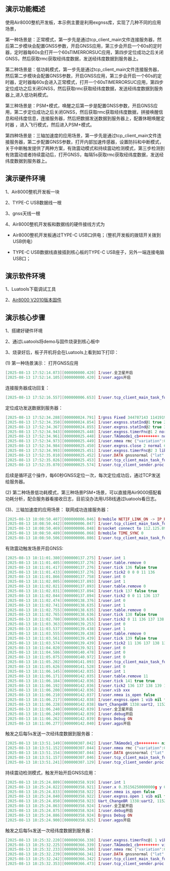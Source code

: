 
## 演示功能概述

使用Air8000整机开发板，本示例主要是利用exgnss库，实现了几种不同的应用场景，

第一种场景是：正常模式，第一步先是通过tcp_client_main文件连接服务器，然后第二步模块会配置GNSS参数，开启GNSS应用，第三步会开启一个60s的定时器，定时器每60s会打开一个60sTIMERRORSUC应用，第四步定位成功之后关闭GNSS，然后获取rmc获取经纬度数据，发送经纬度数据到服务器上。

第二种场景是：低功耗模式，第一步先是通过tcp_client_main文件连接服务器，然后第二步模块会配置GNSS参数，开启GNSS应用，第三步会开启一个60s的定时器，定时器每60s会进入正常模式，打开一个60sTIMERRORSUC应用，第四步定位成功之后关闭GNSS，然后获取rmc获取经纬度数据，发送经纬度数据到服务器上,进入低功耗模式。

第三种场景是：PSM+模式，唤醒之后第一步是配置GNSS参数，开启GNSS应用，第二步定位成功之后关闭GNSS，然后获取rmc获取经纬度数据，拼接唤醒信息和经纬度信息，连接服务器，然后把数据发送数据到服务器上，配置休眠唤醒定时器 ，进入飞行模式，然后进入PSM+模式。

第四种场景是：三轴加速度的应用场景，第一步先是通过tcp_client_main文件连接服务器，第二步配置GNSS参数，打开内部加速传感器，设置防抖和中断模式，关于中断触发提供了两种方案，有效震动模式和持续震动检测模式，第三步检测到有效震动或者持续震动后，打开GNSS，每隔5s获取rmc获取经纬度数据，发送经纬度数据到服务器上。

## 演示硬件环境

1、Air8000整机开发板一块

2、TYPE-C USB数据线一根

3、gnss天线一根

4、Air8000整机开发板和数据线的硬件接线方式为

- Air8000整机开发板通过TYPE-C USB口供电；（整机开发板的拨钮开关拨到USB供电）

- TYPE-C USB数据线直接插到核心板的TYPE-C USB座子，另外一端连接电脑USB口；


## 演示软件环境

1、Luatools下载调试工具

2、[Air8000 V2010版本固件](https://docs.openluat.com/air8000/luatos/firmware/)

## 演示核心步骤

1、搭建好硬件环境

2、通过Luatools将demo与固件烧录到核心板中

3、烧录好后，板子开机将会在Luatools上看到如下打印：

(1) 第一种场景演示：
打开GNSS应用
```lua
[2025-08-13 17:52:14.073][000000000.420] I/user.全卫星开启
[2025-08-13 17:52:14.105][000000000.420] I/user.agps开启

```
连接服务器成功回复：
```lua
[2025-08-13 17:52:16.557][000000006.653] I/user.tcp_client_main_task_func libnet.connect success
```

定位成功发送数据到服务器：
```lua
[2025-08-13 17:52:34.288][000000024.791] I/gnss Fixed 344787143 1141919779
[2025-08-13 17:52:34.350][000000024.854] I/user.exgnss.statInd@1 true 2 normal 60 36 nil function: 0C7EFAA8
[2025-08-13 17:52:34.367][000000024.855] I/user.exgnss.statInd@2 true 3 libagps 20 2 nil nil
[2025-08-13 17:52:34.943][000000025.448] I/user.exgnss.timerFnc@1 2 normal 60 36 1
[2025-08-13 17:52:34.961][000000025.448] I/user.TAGmode1_cb+++++++++ normal
[2025-08-13 17:52:34.973][000000025.449] I/user.nmea rmc {"variation":0,"lat":3447.8713379,"min":52,"valid":true,"day":13,"lng":11419.1972656,"speed":1.0460000,"year":2025,"month":8,"sec":34,"hour":9,"course":15.3769999}
[2025-08-13 17:52:34.984][000000025.450] I/user.exgnss.close 2 normal 60 function: 0C7EFAA8
[2025-08-13 17:52:34.993][000000025.451] I/user.exgnss.timerFnc@2 3 libagps 20 2 nil
[2025-08-13 17:52:35.010][000000025.452] I/user.DATA gnssnormal {"lat":3447.871338,"lng":11419.197266}
[2025-08-13 17:52:35.026][000000025.453] I/user.tcp_client_main_task_func libnet.wait true true nil
[2025-08-13 17:52:35.070][000000025.574] I/user.tcp_client_sender.proc send success
```
后续是循环这个操作，每60秒GNSS定位一次，每次定位成功后，通过TCP发送给服务器。

(2) 第二种场景低功耗模式，第三种场景PSM+场景，可以直接用Air9000搭配看功耗分析，配合服务器看接收日志，目前没办法用USB线通过luatools看日志。


(3)、三轴加速度的应用场景：
联网成功连接服务器：
```lua
[2025-08-13 18:08:50.407][000000006.046] D/mobile NETIF_LINK_ON -> IP_READY
[2025-08-13 18:08:50.442][000000006.047] I/user.tcp_client_main_task_func recv IP_READY
[2025-08-13 18:08:50.469][000000006.048] D/socket connect to 112.125.89.8,47855
[2025-08-13 18:08:50.489][000000006.068] D/mobile TIME_SYNC 0
[2025-08-13 18:08:50.506][000000006.086] I/user.tcp_client_main_task_func libnet.connect success

```
有效震动触发场景开启GNSS:
```lua
[2025-08-13 18:11:01.380][000000137.275] I/user.int 1
[2025-08-13 18:11:01.405][000000137.276] I/user.table.remove 0
[2025-08-13 18:11:01.417][000000137.276] I/user.tick 136 false true
[2025-08-13 18:11:01.433][000000137.276] I/user.tick2 0 0 0 11 136
[2025-08-13 18:11:01.866][000000137.758] I/user.int 0
[2025-08-13 18:11:02.005][000000137.893] I/user.int 1
[2025-08-13 18:11:02.021][000000137.893] I/user.table.remove 0
[2025-08-13 18:11:02.031][000000137.894] I/user.tick 137 false true
[2025-08-13 18:11:02.044][000000137.894] I/user.tick2 0 0 11 136 137
[2025-08-13 18:11:02.474][000000138.376] I/user.int 0
[2025-08-13 18:11:02.741][000000138.635] I/user.int 1
[2025-08-13 18:11:02.755][000000138.635] I/user.table.remove 0
[2025-08-13 18:11:02.765][000000138.636] I/user.tick 138 false true
[2025-08-13 18:11:02.780][000000138.636] I/user.tick2 0 11 136 137 138
[2025-08-13 18:11:03.363][000000139.253] I/user.int 0
[2025-08-13 18:11:03.537][000000139.438] I/user.int 1
[2025-08-13 18:11:03.555][000000139.438] I/user.table.remove 0
[2025-08-13 18:11:03.561][000000139.439] I/user.tick 139 false true
[2025-08-13 18:11:03.574][000000139.439] I/user.tick2 11 136 137 138 139
[2025-08-13 18:11:04.020][000000139.921] I/user.int 0
[2025-08-13 18:11:04.586][000000140.478] I/user.int 0
[2025-08-13 18:11:05.075][000000140.972] I/user.int 0
[2025-08-13 18:11:05.202][000000141.093] I/user.tcp_client_main_task_func libnet.wait true false nil
[2025-08-13 18:11:05.626][000000141.528] I/user.int 0
[2025-08-13 18:11:06.145][000000142.035] I/user.int 1
[2025-08-13 18:11:06.171][000000142.035] I/user.table.remove 11
[2025-08-13 18:11:06.184][000000142.036] I/user.tick 141 true true
[2025-08-13 18:11:06.192][000000142.036] I/user.tick2 136 137 138 139 141
[2025-08-13 18:11:06.200][000000142.036] I/user.vib xxx
[2025-08-13 18:11:06.210][000000142.037] I/user.nmea is_open false
[2025-08-13 18:11:06.217][000000142.038] I/user.exgnss.open 1 vib nil function: 0C7EEE58
[2025-08-13 18:11:06.228][000000142.038] Uart_ChangeBR 1338:uart2, 115200 115203 26000000 3611
[2025-08-13 18:11:06.240][000000142.039] I/user.全卫星开启
[2025-08-13 18:11:06.249][000000142.039] I/user.debug开启
[2025-08-13 18:11:06.262][000000142.039] D/gnss Debug ON
[2025-08-13 18:11:06.277][000000142.040] I/user.agps开启
```
触发之后每5s发送一次经纬度数据到服务器：
```lua
[2025-08-13 18:13:51.149][000000307.042] I/user.TAGmode1_cb+++++++++ nil
[2025-08-13 18:13:51.152][000000307.044] I/user.nmea rmc {"variation":0,"lat":3447.8745117,"min":13,"valid":true,"day":13,"lng":11419.1962891,"speed":0.0730000,"year":2025,"month":8,"sec":50,"hour":10,"course":152.6990051}
[2025-08-13 18:13:51.154][000000307.044] I/user.DATA gnssnormal {"lat":3447.874512,"lng":11419.196289}
[2025-08-13 18:13:51.157][000000307.046] I/user.tcp_client_main_task_func libnet.wait true true nil
[2025-08-13 18:13:51.241][000000307.129] I/user.tcp_client_sender.proc send success
```

持续震动检测模式，触发开始开启GNSS应用：
```lua
[2025-08-13 18:25:24.809][000000358.919] I/user.int 1
[2025-08-13 18:25:24.822][000000358.921] I/user.x 0.35156250000000g y 0.31933593800000g z 1.9990234380000g
[2025-08-13 18:25:24.833][000000358.922] I/user.nmea is_open false
[2025-08-13 18:25:24.840][000000358.922] I/user.exgnss.open 1 vib nil function: 0C7EEEE0
[2025-08-13 18:25:24.850][000000358.923] Uart_ChangeBR 1338:uart2, 115200 115203 26000000 3611
[2025-08-13 18:25:24.863][000000358.924] I/user.全卫星开启
[2025-08-13 18:25:24.875][000000358.924] I/user.debug开启
[2025-08-13 18:25:24.886][000000358.924] D/gnss Debug ON
[2025-08-13 18:25:24.900][000000358.925] I/user.agps开启
```

触发之后每5s发送一次经纬度数据到服务器：
```lua
[2025-08-13 18:25:32.220][000000366.338] I/user.exgnss.timerFnc@1 1 vib nil nil 1
[2025-08-13 18:25:32.225][000000366.339] I/user.TAGmode1_cb+++++++++ vib
[2025-08-13 18:25:32.233][000000366.340] I/user.nmea rmc {"variation":0,"lat":3447.8679199,"min":25,"valid":true,"day":13,"lng":11419.1962891,"speed":0.2490000,"year":2025,"month":8,"sec":32,"hour":10,"course":175.2010040}
[2025-08-13 18:25:32.239][000000366.341] I/user.DATA gnssnormal {"lat":3447.867920,"lng":11419.196289}
[2025-08-13 18:25:32.242][000000366.342] I/user.tcp_client_main_task_func libnet.wait true true nil
[2025-08-13 18:25:32.353][000000366.473] I/user.tcp_client_sender.proc send success
```


